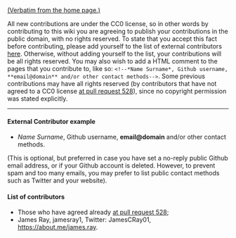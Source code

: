 [(Verbatim from the home page.)](https://github.com/ethereum/wiki/wiki#license-and-contributor-license-agreement)

All new contributions are under the CC0 license, so in other words by contributing to this wiki you are agreeing to publish your contributions in the public domain, with no rights reserved. To state that you accept this fact before contributing, please add yourself to the list of external contributors [here]( https://github.com/ethereum/wiki/wiki/CC0-license#list-of-contributors). Otherwise, without adding yourself to the list, your contributions will be all rights reserved. You may also wish to add a HTML comment to the pages that you contribute to, like so: `<!--*Name Surname*, Github username, **email@domain** and/or other contact methods-->`. Some previous contributions may have all rights reserved (by contributors that have not agreed to a CC0 license [at pull request 528](https://github.com/ethereum/wiki/pull/528)), since no copyright permission was stated explicitly.

***
#### External Contributor example
- *Name Surname*, Github username, **email@domain** and/or other contact methods. 

(This is optional, but preferred in case you have set a no-reply public Github email address, or if your Github account is deleted. However, to prevent spam and too many emails, you may prefer to list public contact methods such as Twitter and your website).

#### List of contributors

- Those who have agreed already [at pull request 528](https://github.com/ethereum/wiki/pull/528);
- James Ray, jamesray1, Twitter: JamesCRay01, https://about.me/james.ray.